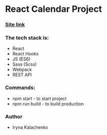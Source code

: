# React Calendar Project

### [Site link](https://master--sparkling-cat-1a3d4a.netlify.app/)

### The tech stack is:

- React
- React Hooks
- JS (ES6)
- Sass (Scss)
- Webpack
- REST API

### Commands:

- npm start - to start project
- npm run build - to build production

### Author

- Iryna Kalachenko

